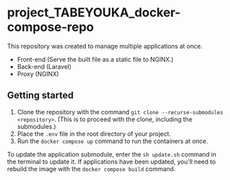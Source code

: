# project_TABEYOUKA_docker-compose-repo

This repository was created to manage multiple applications at once.

- Front-end (Serve the built file as a static file to NGINX.)
- Back-end (Laravel)
- Proxy (NGINX)

## Getting started

1. Clone the repository with the command `git clone --recurse-submodules <repository>`. (This is to proceed with the clone, including the submodules.)
2. Place the `.env` file in the root directory of your project.
3. Run the `docker compose up` command to run the containers at once.

To update the application submodule, enter the `sh update.sh` command in the terminal to update it. 
If applications have been updated, you'll need to rebuild the image with the `docker compose build` command.

